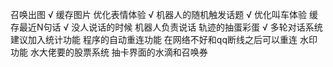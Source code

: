 召唤出图 √
缓存图片 优化表情体验 √
机器人的随机触发话题 √
优化叫车体验 缓存最近N句话 √
没人说话的时候 机器人负责说话
轨迹的抽蛋彩蛋 √
多轮对话系统
建议加入统计功能
程序的自动重连功能 在网络不好和qq断线之后可以重连
水印功能
水大佬要的股票系统
抽卡界面的水滴和召唤券
